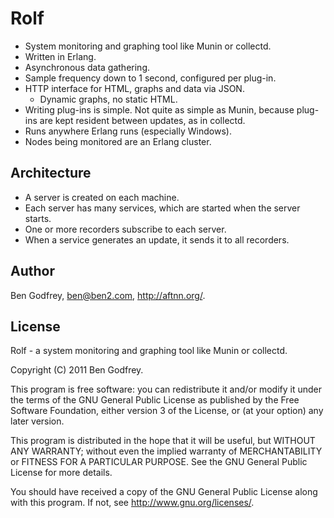 Rolf
====

- System monitoring and graphing tool like Munin or collectd.
- Written in Erlang.
- Asynchronous data gathering.
- Sample frequency down to 1 second, configured per plug-in.
- HTTP interface for HTML, graphs and data via JSON.
  - Dynamic graphs, no static HTML.
- Writing plug-ins is simple. Not quite as simple as Munin, because plug-ins are
  kept resident between updates, as in collectd.
- Runs anywhere Erlang runs (especially Windows).
- Nodes being monitored are an Erlang cluster.

Architecture
------------

- A server is created on each machine.
- Each server has many services, which are started when the server starts.
- One or more recorders subscribe to each server.
- When a service generates an update, it sends it to all recorders.

Author
------

Ben Godfrey, ben@ben2.com, http://aftnn.org/.

License
-------

Rolf - a system monitoring and graphing tool like Munin or collectd.

Copyright (C) 2011 Ben Godfrey.

This program is free software: you can redistribute it and/or modify
it under the terms of the GNU General Public License as published by
the Free Software Foundation, either version 3 of the License, or
(at your option) any later version.

This program is distributed in the hope that it will be useful,
but WITHOUT ANY WARRANTY; without even the implied warranty of
MERCHANTABILITY or FITNESS FOR A PARTICULAR PURPOSE. See the
GNU General Public License for more details.

You should have received a copy of the GNU General Public License
along with this program. If not, see <http://www.gnu.org/licenses/>.
